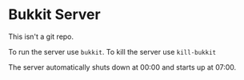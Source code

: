 # Bukkit Server

This isn't a git repo.

To run the server use `bukkit`.
To kill the server use `kill-bukkit`

The server automatically shuts down at 00:00 and starts up at 07:00.
